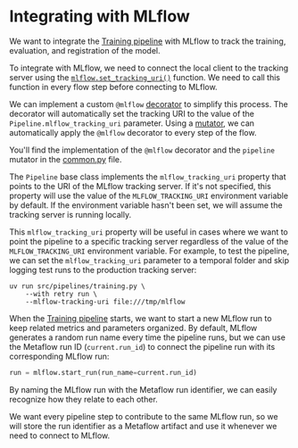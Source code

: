 # Integrating with MLflow

We want to integrate the [Training pipeline](pipelines/training.py) with MLflow to track the training, evaluation, and registration of the model.

To integrate with MLflow, we need to connect the local client to the tracking server using the [`mlflow.set_tracking_uri()`](https://mlflow.org/docs/latest/python_api/mlflow.html#mlflow.set_tracking_uri) function. We need to call this function in every flow step before connecting to MLflow.

We can implement a custom `@mlflow` [decorator](.guide/introduction-to-metaflow/decorators-and-mutators.md) to simplify this process. The decorator will automatically set the tracking URI to the value of the `Pipeline.mlflow_tracking_uri` parameter. Using a [mutator](.guide/introduction-to-metaflow/decorators-and-mutators.md), we can automatically apply the `@mlflow` decorator to every step of the flow.

You'll find the implementation of the `@mlflow` decorator and the `pipeline` mutator in the [common.py](pipelines/common.py) file.

The `Pipeline` base class implements the `mlflow_tracking_uri` property that points to the URI of the MLflow tracking server. If it's not specified, this property will use the value of the  `MLFLOW_TRACKING_URI` environment variable by default. If the environment variable hasn't been set, we will assume the tracking server is running locally.

This `mlflow_tracking_uri` property will be useful in cases where we want to point the pipeline to a specific tracking server regardless of the value of the `MLFLOW_TRACKING_URI` environment variable. For example, to test the pipeline, we can set the `mlflow_tracking_uri` parameter to a temporal folder and skip logging test runs to the production tracking server:

```shell
uv run src/pipelines/training.py \
    --with retry run \ 
    --mlflow-tracking-uri file:///tmp/mlflow
```

When the [Training pipeline](pipelines/training.py) starts, we want to start a new MLflow run to keep related metrics and parameters organized. By default, MLflow generates a random run name every time the pipeline runs, but we can use the Metaflow run ID (`current.run_id`) to connect the pipeline run with its corresponding MLflow run:

```python
run = mlflow.start_run(run_name=current.run_id)
```

By naming the MLflow run with the Metaflow run identifier, we can easily recognize how they relate to each other.

We want every pipeline step to contribute to the same MLflow run, so we will store the run identifier as a Metaflow artifact and use it whenever we need to connect to MLflow.
